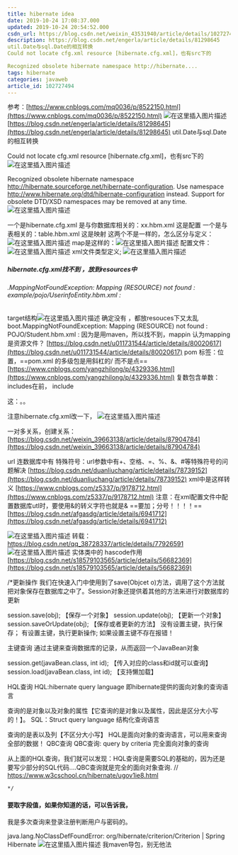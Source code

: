 ```yaml
---
title: hibernate idea
date: 2019-10-24 17:08:37.000
updated: 2019-10-24 20:54:52.000
csdn_url: https://blog.csdn.net/weixin_43531940/article/details/102727494
description: https://blog.csdn.net/engerla/article/details/81298645
util.Date与sql.Date的相互转换
Could not locate cfg.xml resource [hibernate.cfg.xml]，也有src下的

Recognized obsolete hibernate namespace http://hibernate....
tags: hibernate
categories: javaweb
article_id: 102727494
---
```

﻿参考：[https://www.cnblogs.com/mq0036/p/8522150.html](https://www.cnblogs.com/mq0036/p/8522150.html)
![在这里插入图片描述](http://img.yayi.site/csdn/20191024170834972.png-watermaskStyle)
[https://blog.csdn.net/engerla/article/details/81298645](https://blog.csdn.net/engerla/article/details/81298645)
util.Date与sql.Date的相互转换


Could not locate cfg.xml resource [hibernate.cfg.xml]，也有src下的
![在这里插入图片描述](http://img.yayi.site/csdn/20191024193440267.png-watermaskStyle)


 Recognized obsolete hibernate namespace http://hibernate.sourceforge.net/hibernate-configuration. Use namespace http://www.hibernate.org/dtd/hibernate-configuration instead.  Support for obsolete DTD/XSD namespaces may be removed at any time.
![在这里插入图片描述](http://img.yayi.site/csdn/20191024193950279.png-watermaskStyle)

一个是hibernate.cfg.xml 是与你数据库相关的：xx.hbm.xml  这是配置 
一个是与表相关的：table.hbm.xml 这是映射
这两个不是一样的，怎么区分与定义：
![在这里插入图片描述](http://img.yayi.site/csdn/20191024195200837.png-watermaskStyle)
map是这样的：![在这里插入图片描述](http://img.yayi.site/csdn/20191024195319239.png-watermaskStyle)
配置文件：
![在这里插入图片描述](http://img.yayi.site/csdn/20191024195454754.png-watermaskStyle)
xml文件类型定义;
![在这里插入图片描述](http://img.yayi.site/csdn/20191024195536606.png-watermaskStyle)
##### hibernate.cfg.xml找不到 ，放到resources中
###### .MappingNotFoundException: Mapping (RESOURCE) not found : example/pojo/UserinfoEntity.hbm.xml :
target结构![在这里插入图片描述](http://img.yayi.site/csdn/20191031135828152.png-watermaskStyle)
确定没有 ，都放resouces下又太乱
boot.MappingNotFoundException: Mapping (RESOURCE) not found : POJO/Student.hbm.xml : 因为是用maven，所以找不到，mappin 认为mapping 是资源文件？
[https://blog.csdn.net/u011731544/article/details/80020617](https://blog.csdn.net/u011731544/article/details/80020617)
pom 标签：位置，==pom.xml 的多级包是用斜杠的/ 而不是点==
[https://www.cnblogs.com/yangzhilong/p/4329336.html](https://www.cnblogs.com/yangzhilong/p/4329336.html)
复数包含单数：includes在前， include

这：。。

注意hibernate.cfg.xml改一下，
![在这里插入图片描述](http://img.yayi.site/csdn/20191024202829611.png-watermaskStyle)



一对多关系，创建关系：
[https://blog.csdn.net/weixin_39663138/article/details/87904784](https://blog.csdn.net/weixin_39663138/article/details/87904784)


url 连数据库中有 特殊符号：url参数中有+、空格、=、%、&、#等特殊符号的问题解决
[https://blog.csdn.net/duanliuchang/article/details/78739152](https://blog.csdn.net/duanliuchang/article/details/78739152)
xml中是这样转义
[https://www.cnblogs.com/z5337/p/9178712.html](https://www.cnblogs.com/z5337/p/9178712.html)
注意：在xml配置文件中配置数据库utl时，要使用&的转义字符也就是&amp;
==要加；分号！！！！==[https://blog.csdn.net/afgasdg/article/details/6941712](https://blog.csdn.net/afgasdg/article/details/6941712)


![在这里插入图片描述](http://img.yayi.site/csdn/20191031143733908.png-watermaskStyle)
转载：https://blog.csdn.net/qq_38728337/article/details/77926591
![在这里插入图片描述](http://img.yayi.site/csdn/20191031144141998.png-watermaskStyle)
实体类中的 hascode作用
[https://blog.csdn.net/s18579103565/article/details/56682369](https://blog.csdn.net/s18579103565/article/details/56682369)

/*更新操作
我们在快速入门中使用到了save(Objcet o)方法，调用了这个方法就把对象保存在数据库之中了。Session对象还提供着其他的方法来进行对数据库的更新

session.save(obj); 【保存一个对象】
session.update(obj); 【更新一个对象】
session.saveOrUpdate(obj); 【保存或者更新的方法】
没有设置主键，执行保存；
有设置主键，执行更新操作;
如果设置主键不存在报错！

主键查询
通过主键来查询数据库的记录，从而返回一个JavaBean对象

session.get(javaBean.class, int id); 【传入对应的class和id就可以查询】
session.load(javaBean.class, int id); 【支持懒加载】

HQL查询
HQL:hibernate query language 即hibernate提供的面向对象的查询语言

查询的是对象以及对象的属性【它查询的是对象以及属性，因此是区分大小写的！】。
SQL：Struct query language 结构化查询语言

查询的是表以及列【不区分大小写】
HQL是面向对象的查询语言，可以用来查询全部的数据！
QBC查询
QBC查询: query by criteria 完全面向对象的查询

从上面的HQL查询，我们就可以发现：HQL查询是需要SQL的基础的，因为还是要写少部分的SQL代码....QBC查询就是完全的面向对象查询.
//    https://www.w3cschool.cn/hibernate/ugov1ie8.html


    */
    
#### 要取字段值，如果你知道的话，可以告诉我，
我是多次查询来登录注册判断用户与密码的。

java.lang.NoClassDefFoundError: org/hibernate/criterion/Criterion | Spring Hibernate
![在这里插入图片描述](http://img.yayi.site/csdn/2019103119481954.png-watermaskStyle)
我maven导包，别无他法
